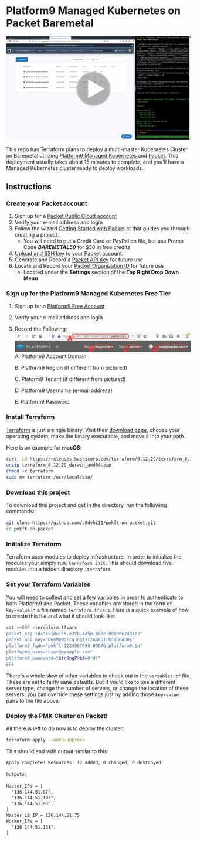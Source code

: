 # Platform9 Managed Kubernetes on Packet Baremetal
[![Platform9 Variables](docs/images/pmkft_thumbnail.png)](https://drive.google.com/file/d/1qGSSWqIxOLRodfkobgHz0e2su8f1ikoY/view)

This repo has Terraform plans to deploy a multi-master Kubernetes Cluster on Baremetal utilizing [Platform9 Managed Kubernetes](https://platform9.com/managed-kubernetes/) and [Packet](https://packet.com). This deployment usually takes about 15 minutes to complete, and you'll have a Managed Kubernetes cluster ready to deploy workloads.

## Instructions
### Create your Packet account
1. Sign up for a [Packet Public Cloud account](https://app.packet.net/signup)
2. Verify your e-mail address and login
3. Follow the wizard [Getting Started with Packet](https://app.packet.net/getting-started/overview) at  that guides you through creating a project.
    * You will need to put a Credit Card or PayPal on file, but use Promo Code ***BAREMETAL50*** for $50 in free credits
4. [Upload and SSH key](https://www.packet.com/developers/docs/servers/key-features/ssh-keys/) to your Packet account.
5. Generate and Record a [Packet API Key](https://www.packet.com/developers/docs/API/) for future use
6. Locate and Record your [Packet Organization ID]() for future use
    * Located under the **Settings** section of the **Top Right Drop Down Menu**
### Sign up for the Platform9 Managed Kubernetes Free Tier
1. Sign up for a [Platform9 Free Account](https://platform9.com/signup/)
2. Verify your e-mail address and login
3. Record the Following:
![Platform9 Variables](docs/images/pf9_variables.png)
    A. Platform9 Account Domain
    
    B. Platform9 Region (if different from pictured)
    
    C. Platorm9 Tenant (if different from pictured)
    
    D. Platform9 Username (e-mail address)
    
    E. Platform9 Password
### Install Terraform 
[Terraform](http://terraform.io) is just a single binary.  Visit their [download page](https://www.terraform.io/downloads.html), choose your operating system, make the binary executable, and move it into your path. 
 
Here is an example for **macOS**: 
```bash 
curl -LO https://releases.hashicorp.com/terraform/0.12.29/terraform_0.12.29_darwin_amd64.zip 
unzip terraform_0.12.29_darwin_amd64.zip 
chmod +x terraform 
sudo mv terraform /usr/local/bin/ 
``` 
 
### Download this project
To download this project and get in the directory, run the following commands:

```bash
git clone https://github.com/c0dyhi11/pmkft-on-packet.git
cd pmkft-on-packet
```

### Initialize Terraform 
Terraform uses modules to deploy infrastructure. In order to initialize the modules your simply run: `terraform init`. This should download five modules into a hidden directory `.terraform` 

### Set your Terraform Variables
You will need to collect and set a few variables in order to authenticate to both Platform9 and Packet. These variables are stored in the form of `key=value` in a file named `terraform.tfvars`. Here is a quick example of how to create this file and what it should look like:
```bash 
cat <<EOF >terraform.tfvars 
packet_org_id="ekj8e156-e2fb-4e5b-b90e-090a067437ee"
packet_api_key="OG8MyWgrcg3ngf7rzAa8UTrh5sG6A3DE"
platform9_fqdn="pmkft-1234567890-09876.platform9.io"
platform9_user="user@example.com"
platform9_password="$tr0ngP@$$w0rd!"
EOF 
``` 
There's a whole slew of other variables to check out in the `variables.tf` file. These are set to fairly sane defaults. But if you'd like to use a different server type, change the number of servers, or change the location of these servers, you can override these settings just by adding those `key=value` pairs to the file above. 
### Deploy the PMK Cluster on Packet! 
 
All there is left to do now is to deploy the cluster: 
```bash 
terraform apply --auto-approve 
``` 
This should end with output similar to this: 
``` 
Apply complete! Resources: 17 added, 0 changed, 0 destroyed.

Outputs:

Master_IPs = [
  "136.144.51.87",
  "136.144.51.103",
  "136.144.51.93",
]
Master_LB_IP = 136.144.51.75
Worker_IPs = [
  "136.144.51.131",
]
``` 
